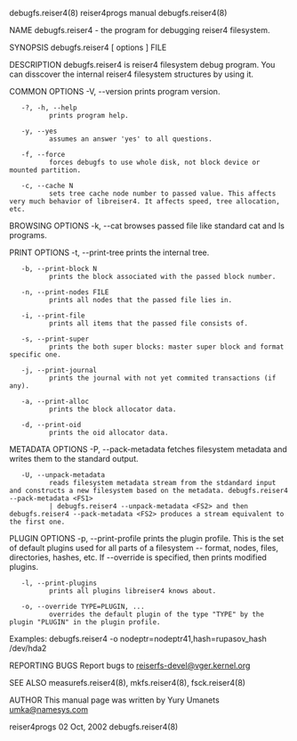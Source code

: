 debugfs.reiser4(8)                                                       reiser4progs manual                                                      debugfs.reiser4(8)

NAME
       debugfs.reiser4 - the program for debugging reiser4 filesystem.

SYNOPSIS
       debugfs.reiser4 [ options ] FILE

DESCRIPTION
       debugfs.reiser4 is reiser4 filesystem debug program. You can disscover the internal reiser4 filesystem structures by using it.

COMMON OPTIONS
       -V, --version
              prints program version.

       -?, -h, --help
              prints program help.

       -y, --yes
              assumes an answer 'yes' to all questions.

       -f, --force
              forces debugfs to use whole disk, not block device or mounted partition.

       -c, --cache N
              sets tree cache node number to passed value. This affects very much behavior of libreiser4. It affects speed, tree allocation, etc.

BROWSING OPTIONS
       -k, --cat
              browses passed file like standard cat and ls programs.

PRINT OPTIONS
       -t, --print-tree
              prints the internal tree.

       -b, --print-block N
              prints the block associated with the passed block number.

       -n, --print-nodes FILE
              prints all nodes that the passed file lies in.

       -i, --print-file
              prints all items that the passed file consists of.

       -s, --print-super
              prints the both super blocks: master super block and format specific one.

       -j, --print-journal
              prints the journal with not yet commited transactions (if any).

       -a, --print-alloc
              prints the block allocator data.

       -d, --print-oid
              prints the oid allocator data.

METADATA OPTIONS
       -P, --pack-metadata
              fetches filesystem metadata and writes them to the standard output.

       -U, --unpack-metadata
              reads filesystem metadata stream from the stdandard input and constructs a new filesystem based on the metadata. debugfs.reiser4 --pack-metadata <FS1>
              | debugfs.reiser4 --unpack-metadata <FS2> and then debugfs.reiser4 --pack-metadata <FS2> produces a stream equivalent to the first one.

PLUGIN OPTIONS
       -p, --print-profile
              prints the plugin profile. This is the set of default plugins used for all parts of a filesystem -- format, nodes, files, directories, hashes, etc. If
              --override is specified, then prints modified plugins.

       -l, --print-plugins
              prints all plugins libreiser4 knows about.

       -o, --override TYPE=PLUGIN, ...
              overrides the default plugin of the type "TYPE" by the plugin "PLUGIN" in the plugin profile.

Examples:
       debugfs.reiser4 -o nodeptr=nodeptr41,hash=rupasov_hash /dev/hda2

REPORTING BUGS
       Report bugs to <reiserfs-devel@vger.kernel.org>

SEE ALSO
       measurefs.reiser4(8), mkfs.reiser4(8), fsck.reiser4(8)

AUTHOR
       This manual page was written by Yury Umanets <umka@namesys.com>

reiser4progs                                                                02 Oct, 2002                                                          debugfs.reiser4(8)
